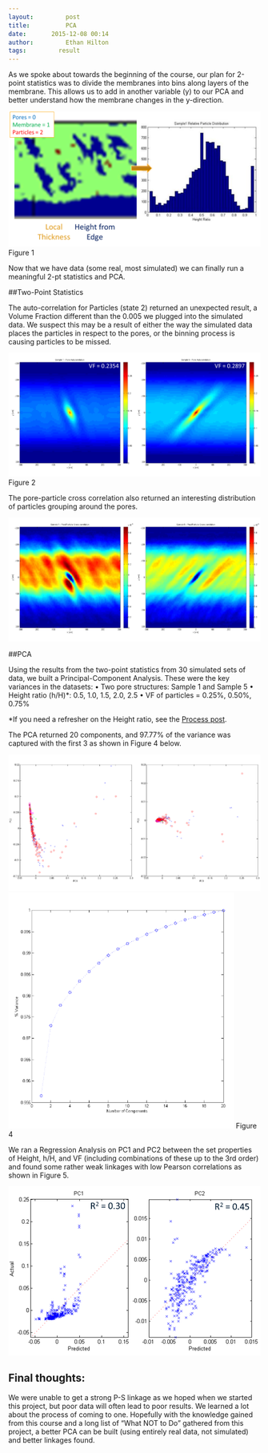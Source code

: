 ```yaml
---
layout:     	post
title:      	PCA
date:       2015-12-08 00:14
author:     	Ethan Hilton
tags:         result
---
```


As we spoke about towards the beginning of the course, our plan for 2-point statistics was to divide the membranes into bins along layers of the membrane. This allows us to add in another variable (y) to our PCA and better understand how the membrane changes in the y-direction.

![Fig1](https://github.com/Materials-Informatics-Class-Fall2015/MIC-Microparticle-distribution/blob/gh-pages/img/Pics%20for%20posts/PCA%20pics/Fig1.png?raw=true)
Figure 1

Now that we have data (some real, most simulated) we can finally run a meaningful 2-pt statistics and PCA.

##Two-Point Statistics

The auto-correlation for Particles (state 2) returned an unexpected result, a Volume Fraction different than the 0.005 we plugged into the simulated data. We suspect this may be a result of either the way the simulated data places the particles in respect to the pores, or the binning process is causing particles to be missed.

![Fig2](https://github.com/Materials-Informatics-Class-Fall2015/MIC-Microparticle-distribution/blob/gh-pages/img/Pics%20for%20posts/PCA%20pics/Fig2.png?raw=true) Figure 2

The pore-particle cross correlation also returned an interesting distribution of particles grouping around the pores.

![Fig3](https://github.com/Materials-Informatics-Class-Fall2015/MIC-Microparticle-distribution/blob/gh-pages/img/Pics%20for%20posts/PCA%20pics/Fig3.png?raw=true)

##PCA

Using the results from the two-point statistics from 30 simulated sets of data, we built a Principal-Component Analysis. These were the key variances in the datasets:
•	Two pore structures: Sample 1 and Sample 5
•	Height ratio (h/H)*: 0.5, 1.0, 1.5, 2.0, 2.5
•	VF of particles = 0.25%, 0.50%, 0.75%

*If you need a refresher on the Height ratio, see the [Process post](http://materials-informatics-class-fall2015.github.io/MIC-Microparticle-distribution/2015/09/29/Process/ "Process - the P in PSP").

The PCA returned 20 components, and 97.77% of the variance was captured with the first 3 as shown in Figure 4 below.

![Fig4.1](https://github.com/Materials-Informatics-Class-Fall2015/MIC-Microparticle-distribution/blob/gh-pages/img/Pics%20for%20posts/PCA%20pics/Fig4.1.png?raw=true)
![Fig4.1](https://github.com/Materials-Informatics-Class-Fall2015/MIC-Microparticle-distribution/blob/gh-pages/img/Pics%20for%20posts/PCA%20pics/Fig4.png?raw=true)
Figure 4

We ran a Regression Analysis on PC1 and PC2 between the set properties of Height, h/H, and VF (including combinations of these up to the 3rd order) and found some rather weak linkages with low Pearson correlations as shown in Figure 5. 

![Fig5](https://github.com/Materials-Informatics-Class-Fall2015/MIC-Microparticle-distribution/blob/gh-pages/img/Pics%20for%20posts/PCA%20pics/Fig5.1.png?raw=true)

## Final thoughts:

We were unable to get a strong P-S linkage as we hoped when we started this project, but poor data will often lead to poor results. We learned a lot about the process of coming to one. Hopefully with the knowledge gained from this course and a long list of “What NOT to Do” gathered from this project, a better PCA can be built (using entirely real data, not simulated) and better linkages found.
